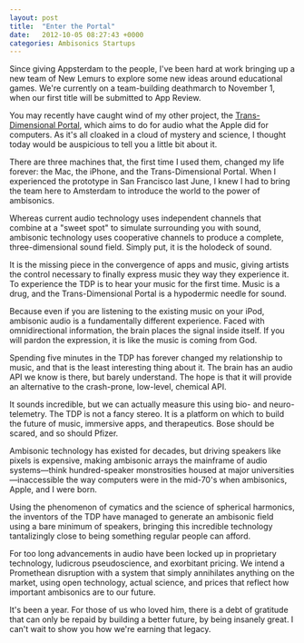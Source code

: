 ```yaml
---
layout: post
title:  "Enter the Portal"
date:   2012-10-05 08:27:43 +0000
categories: Ambisonics Startups
---
```



Since giving Appsterdam to the people, I've been hard at work bringing up a new team of New Lemurs to explore some new ideas around educational games. We're currently on a team-building deathmarch to November 1, when our first title will be submitted to App Review.



You may recently have caught wind of my other project, the <a href="http://www.facebook.com/TransDimensionalPortal">Trans-Dimensional Portal</a>, which aims to do for audio what the Apple did for computers. As it's all cloaked in a cloud of mystery and science, I thought today would be auspicious to tell you a little bit about it.



There are three machines that, the first time I used them, changed my life forever: the Mac, the iPhone, and the Trans-Dimensional Portal. When I experienced the prototype in San Francisco last June, I knew I had to bring the team here to Amsterdam to introduce the world to the power of ambisonics.



Whereas current audio technology uses independent channels that combine at a "sweet spot" to simulate surrounding you with sound, ambisonic technology uses cooperative channels to produce a complete, three-dimensional sound field. Simply put, it is the holodeck of sound.



It is the missing piece in the convergence of apps and music, giving artists the control necessary to finally express music they way they experience it. To experience the TDP is to hear your music for the first time. Music is a drug, and the Trans-Dimensional Portal is a hypodermic needle for sound.



Because even if you are listening to the existing music on your iPod, ambisonic audio is a fundamentally different experience. Faced with omnidirectional information, the brain places the signal inside itself. If you will pardon the expression, it is like the music is coming from God.



Spending five minutes in the TDP has forever changed my relationship to music, and that is the least interesting thing about it. The brain has an audio API we know is there, but barely understand. The hope is that it will provide an alternative to the crash-prone, low-level, chemical API.



It sounds incredible, but we can actually measure this using bio- and neuro-telemetry. The TDP is not a fancy stereo. It is a platform on which to build the future of music, immersive apps, and therapeutics. Bose should be scared, and so should Pfizer.



Ambisonic technology has existed for decades, but driving speakers like pixels is expensive, making ambisonic arrays the mainframe of audio systems—think hundred-speaker monstrosities housed at major universities—inaccessible the way computers were in the mid-70's when ambisonics, Apple, and I were born.



Using the phenomenon of cymatics and the science of spherical harmonics, the inventors of the TDP have managed to generate an ambisonic field using a bare minimum of speakers, bringing this incredible technology tantalizingly close to being something regular people can afford.



For too long advancements in audio have been locked up in proprietary technology, ludicrous pseudoscience, and exorbitant pricing. We intend a Promethean disruption with a system that simply annihilates anything on the market, using open technology, actual science, and prices that reflect how important ambisonics are to our future.



It's been a year. For those of us who loved him, there is a debt of gratitude that can only be repaid by building a better future, by being insanely great. I can't wait to show you how we're earning that legacy.


